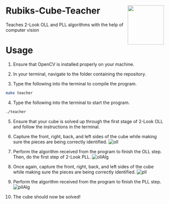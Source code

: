 # Rubiks-Cube-Teacher <img align="right" width="115" height="125" src="https://www.vhv.rs/dpng/d/425-4254966_free-png-rubiks-cube-png-images-transparent-rubiks.png">

Teaches 2-Look OLL and PLL algorithms with the help of computer vision

# Usage

1. Ensure that OpenCV is installed properly on your machine.

2. In your terminal, navigate to the folder containing the repository.

3. Type the following into the terminal to compile the program.
```bash
make teacher
```

4. Type the following into the terminal to start the program.
```bash
./teacher
```

5. Ensure that your cube is solved up through the first stage of 2-Look OLL and follow the instructions in the terminal.

6. Capture the front, right, back, and left sides of the cube while making sure
the pieces are being correctly identified.
![oll](https://user-images.githubusercontent.com/24983943/97775606-631e9800-1b38-11eb-9170-295e5d3f689c.png)


7. Perform the algorithm received from the program to finish the OLL step. Then,
do the first step of 2-Look PLL.
![ollAlg](https://user-images.githubusercontent.com/24983943/97775644-cd373d00-1b38-11eb-8605-aeb7031cfb01.png)


8. Once again, capture the front, right, back, and left sides of the cube while making sure
the pieces are being correctly identified.
![pll](https://user-images.githubusercontent.com/24983943/97775621-834e5700-1b38-11eb-9829-ea97ae8d8788.png)


9. Perform the algorithm received from the program to finish the PLL step.
![pllAlg](https://user-images.githubusercontent.com/24983943/97775700-3b7bff80-1b39-11eb-8e77-b784223b812c.png)


10. The cube should now be solved!
